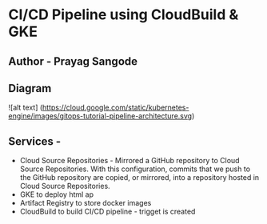 # CI/CD Pipeline using CloudBuild & GKE
## Author - Prayag Sangode

## Diagram
![alt text] (https://cloud.google.com/static/kubernetes-engine/images/gitops-tutorial-pipeline-architecture.svg)

## Services -

- Cloud Source Repositories - Mirrored a GitHub repository to Cloud Source Repositories. With this configuration, commits that we push to the GitHub repository are copied, or mirrored, into a repository hosted in Cloud Source Repositories. 
- GKE to deploy html ap
- Artifact Registry to store docker images
- CloudBuild to build CI/CD pipeline - trigget is created
